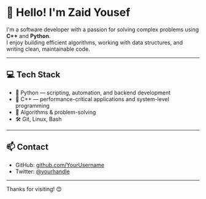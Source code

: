 # 👋 Hello! I'm Zaid Yousef

I'm a software developer with a passion for solving complex problems using **C++** and **Python**.  
I enjoy building efficient algorithms, working with data structures, and writing clean, maintainable code.

---

## 💻 Tech Stack

- 🐍 Python — scripting, automation, and backend development  
- 💠 C++ — performance-critical applications and system-level programming  
- 🧠 Algorithms & problem-solving  
- 🛠 Git, Linux, Bash  

---

## 📫 Contact

- GitHub: [github.com/YourUsername](https://github.com/zyazam)  
- Twitter: [@yourhandle](https://twitter.com/yourhandle)  

---

Thanks for visiting! 😊
